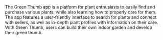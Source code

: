 The Green Thumb app is a platform for plant enthusiasts to easily find and purchase various plants, while also learning how to properly care for them. The app features a user-friendly interface to search for plants and connect with sellers, as well as in-depth plant profiles with information on their care. With Green Thumb, users can build their own indoor garden and develop their green thumb.
